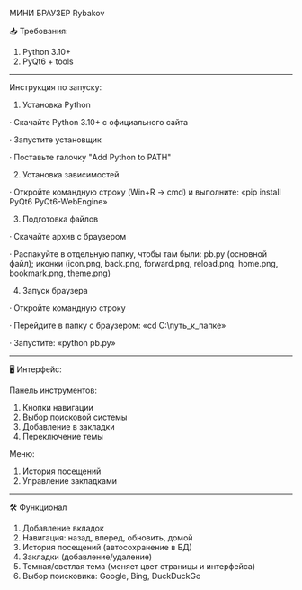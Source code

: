 МИНИ БРАУЗЕР Rybakov

📥 Требования:
1) Python 3.10+
2) PyQt6 + tools

--------------------------------------------------------------------------------------------------------------------------------------------------------------------------------------------

Инструкция по запуску:

1. Установка Python
   
· Скачайте Python 3.10+ с официального сайта

· Запустите установщик

· Поставьте галочку "Add Python to PATH"

2. Установка зависимостей
   
· Откройте командную строку (Win+R → cmd) и выполните:
 «pip install PyQt6 PyQt6-WebEngine»

3. Подготовка файлов
   
· Скачайте архив с браузером

· Распакуйте в отдельную папку, чтобы там были:
 pb.py (основной файл); иконки (icon.png, back.png, forward.png, reload.png, home.png, bookmark.png, theme.png)

4. Запуск браузера
   
· Откройте командную строку

· Перейдите в папку с браузером:
 «cd C:\путь_к_папке»
 
· Запустите:
 «python pb.py»

--------------------------------------------------------------------------------------------------------------------------------------------------------------------------------------------

🖥 Интерфейс:

Панель инструментов:
1) Кнопки навигации
2) Выбор поисковой системы
3) Добавление в закладки
4) Переключение темы

Меню:
1) История посещений
2) Управление закладками

--------------------------------------------------------------------------------------------------------------------------------------------------------------------------------------------

🛠 Функционал
1) Добавление вкладок
2) Навигация: назад, вперед, обновить, домой
3) История посещений (автосохранение в БД)
4) Закладки (добавление/удаление)
5) Темная/светлая тема (меняет цвет страницы и интерфейса)
6) Выбор поисковика: Google, Bing, DuckDuckGo
